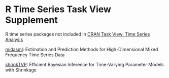 # R Time Series Task View Supplement
R time series packages not included in [CRAN Task View: Time Series Analysis](https://cran.r-project.org/web/views/TimeSeries.html)

[midasml](https://cran.r-project.org/web/packages/midasml/index.html): Estimation and Prediction Methods for High-Dimensional Mixed Frequency Time Series Data

[shrinkTVP](https://cran.r-project.org/web/packages/shrinkTVP/index.html): Efficient Bayesian Inference for Time-Varying Parameter Models with Shrinkage
